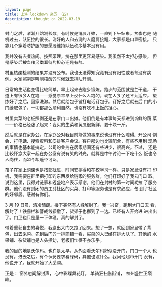 ```yaml
---
layout: page
title: 上海 lockdown 亲历 （四）
description: thought on 2022-03-19
---
```



封门之后，渐渐开始测核酸。有时候是清晨开始，一直到下午结束。大家也是
随机过去，队伍拉的很长。测好的人和去测的人磨肩接踵，大家都是口罩密接。
只靠几个穿着防护服的志愿者维持队伍秩序基本没有用。

我并没有去凑热闹。按照常理，挤在那里更容易感染。我虽然不太担心感染，
但是感染后被当作另类看待的担心还是有的。

村里核酸检测的结果并没有公布。我也无法得知究竟有没有阳性或者有没有病
例。大家照例是叫测核酸的时候就去排队开测。

日常的生活也变得比较简单。早上起来去跑步锻炼。跑步的范围就是主干道，
干道上有很多人在跑——感觉原来早上没什么人跑的，现在人多了还不太适应。
锻炼好了之后，回家洗漱。然后就给包子铺打电话订包子。订好之后就去后
门的小门缝取包子。一切都那么顺利自然，也没有吃不上饭的担心。

村里卖菜的老板照例还是在家门口出摊。他们倒是有本事每天都进到新鲜的蔬
菜——价格已经涨了起来：我买的生菜和黄瓜很新鲜，要十块一斤。

然后就是在家办公。在家办公对我目前能做的事来说也没有什么障碍。开公司
例会、打电话、搜索资料和安排客户会议。客户那边也比较配合，有些不用到
现场的事情也基本能搞定。公司的业务在居家期间还有些进步，很高兴。不过，
还是比较怀念大家一起在办公室有说有笑的时光，就算是中午讨论一下吃什么
饭也令人向往，而如今却遥不可及。

孩子在家上网课也是按部就班，时间安排得和在校学习一样。只是家里没有打
印机，我需要在群里把打印的东西发给链家的服务群，他们打印好了我去门口
取。说到这里，我得对链家和迈盛地产表示感谢。他们在封村的第一时间就拉
了服务群。他们没有封闭的员工对社区的买菜、打印等服务也是有求必应，做
到了社区的好邻居。感谢有你们。

3 月 19 日晨，清冷晴朗。楼下突然有人喊解封了。我一兴奋，跑到大门口去
看，解封了！铁栅栏和警戒线都撤了，货架子也挪到了一边。已经有人开始进
进出出了。门卫也只是量一下体温。真的解封了。

带着重获自由的喜悦，我跑出大门又跑了回来。想了一想，就回到家里带了背
包，出去采购。先到后门的一排商铺一看，买菜的人已经在排大队了。其他的
水果铺、杂货铺也是人头攒动，老板们忙得不亦乐乎。

我的目的地是沃尔玛。也许是太早，从外面看沃尔玛好似没开门，门口一个人
也没有。进去之后，有个保安要求看绿码，其他也没什么。我问他超市开门
没有，他说开了。我就开始了大采购。

正是：
窗外忽闻解封声，
心中彩蝶舞花灯。
单骑狂扫临街铺，
神州盛世正巅峰。